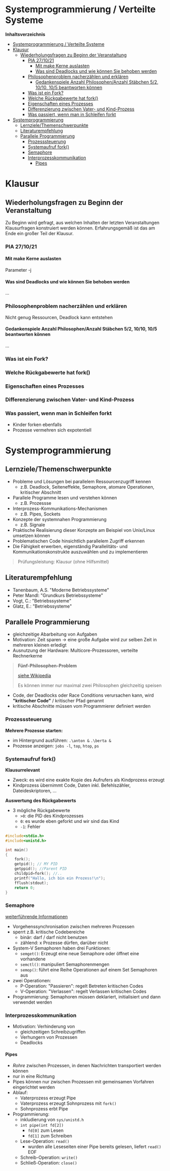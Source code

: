 <!----------
title: "Systemprogrammierung / Verteilte Systeme"
date: "Semester 5"
keywords: [Systemprogrammierung, Verteilte Systeme, RES, DHGE, Semester 5]
---------->

Systemprogrammierung / Verteilte Systeme
========================================

<!-- md2apkg ignore-card -->

<!-- START doctoc generated TOC please keep comment here to allow auto update -->
<!-- DON'T EDIT THIS SECTION, INSTEAD RE-RUN doctoc TO UPDATE -->
**Inhaltsverzeichnis**

- [Systemprogrammierung / Verteilte Systeme](#systemprogrammierung--verteilte-systeme)
- [Klausur](#klausur)
  - [Wiederholungsfragen zu Beginn der Veranstaltung](#wiederholungsfragen-zu-beginn-der-veranstaltung)
    - [PIA 27/10/21](#pia-271021)
      - [Mit make Kerne auslasten](#mit-make-kerne-auslasten)
      - [Was sind Deadlocks und wie können Sie behoben werden](#was-sind-deadlocks-und-wie-können-sie-behoben-werden)
    - [Philosophenproblem nacherzählen und erklären](#philosophenproblem-nacherzählen-und-erklären)
      - [Gedankenspiele Anzahl Philosophen/Anzahl Stäbchen 5/2, 10/10, 10/5 beantworten können](#gedankenspiele-anzahl-philosophenanzahl-stäbchen-52-1010-105-beantworten-können)
    - [Was ist ein Fork?](#was-ist-ein-fork)
    - [Welche Rückgabewerte hat fork()](#welche-rückgabewerte-hat-fork)
    - [Eigenschaften eines Prozesses](#eigenschaften-eines-prozesses)
    - [Differenzierung zwischen Vater- und Kind-Prozess](#differenzierung-zwischen-vater--und-kind-prozess)
    - [Was passiert, wenn man in Schleifen forkt](#was-passiert-wenn-man-in-schleifen-forkt)
- [Systemprogrammierung](#systemprogrammierung)
  - [Lernziele/Themenschwerpunkte](#lernzielethemenschwerpunkte)
  - [Literaturempfehlung](#literaturempfehlung)
  - [Parallele Programmierung](#parallele-programmierung)
    - [Prozesssteuerung](#prozesssteuerung)
    - [Systemaufruf fork()](#systemaufruf-fork)
    - [Semaphore](#semaphore)
    - [Interprozesskommunikation](#interprozesskommunikation)
      - [Pipes](#pipes)

<!-- END doctoc generated TOC please keep comment here to allow auto update -->

<!--newpage-->

# Klausur

<!-- md2apkg ignore-card -->

## Wiederholungsfragen zu Beginn der Veranstaltung

<!-- md2apkg ignore-card -->

Zu Beginn wird gefragt, aus welchen Inhalten der letzten Veranstaltungen Klausurfragen konstruiert werden können.
Erfahrungsgemäß ist das am Ende ein großer Teil der Klausur.

### PIA 27/10/21

<!-- md2apkg ignore-card -->

#### Mit make Kerne auslasten

Parameter -j

#### Was sind Deadlocks und wie können Sie behoben werden

...

### Philosophenproblem nacherzählen und erklären

Nicht genug Ressourcen, Deadlock kann entstehen

#### Gedankenspiele Anzahl Philosophen/Anzahl Stäbchen 5/2, 10/10, 10/5 beantworten können

...

<!--newpage-->

### Was ist ein Fork?

### Welche Rückgabewerte hat fork()

### Eigenschaften eines Prozesses

### Differenzierung zwischen Vater- und Kind-Prozess

### Was passiert, wenn man in Schleifen forkt

- Kinder forken ebenfalls
- Prozesse vermehren sich expotentiell

# Systemprogrammierung

## Lernziele/Themenschwerpunkte

<!-- md2apkg ignore-card -->

- Probleme und Lösungen bei parallelem Ressourcenzugriff kennen
  - z.B. Deadlock, Seiteneffekte, Semaphore, atomare Operationen, kritischer Abschnitt
- Parallele Programme lesen und verstehen können
  - z.B. Prozessse
- Interprozess-Kommunikations-Mechanismen
  - z.B. Pipes, Sockets
- Konzepte der systemnahen Programmierung
  - z.B. Signale
- Praktische Realisierung dieser Konzepte am Beispiel von Unix/Linux umsetzen können
- Problematischen Code hinsichtlich parallelem Zugriff erkennen
- Die Fähigkeit erwerben, eigenständig Parallelitäts- und Kommunikationskonstrukte auszuwählen und zu implementieren

> Prüfungsleistung: Klausur (ohne Hilfsmittel)

## Literaturempfehlung

<!-- md2apkg ignore-card -->

- Tanenbaum, A.S. "Moderne Betriebssysteme"
- Peter Mandl: "Grundkurs Betriebssysteme"
- Vogt, C.: "Betriebssysteme"
- Glatz, E.: "Betriebssysteme"

## Parallele Programmierung

- gleichzeitige Abarbeitung von Aufgaben
- Motivation: Zeit sparen $\rightarrow$ eine große Aufgabe wird zur selben Zeit in mehreren kleinen erledigt
- Ausnutzung der Hardware: Multicore-Prozessoren, verteilte Rechnerkerne

> **Fünf-Philosophen-Problem**
>
> [siehe Wikipedia](https://de.wikipedia.org/wiki/Philosophenproblem)
>
> Es können immer nur maximal zwei Philosophen gleichzeitig speisen

- Code, der Deadlocks oder Race Conditions verursachen kann, wird **"kritischer Code"** / kritischer Pfad genannt
- kritische Abschnitte müssen vom Programmierer definiert werden

### Prozesssteuerung

**Mehrere Prozesse starten:**

- im Hintergrund ausführen: `.\anton &` `.\berta &`
- Prozesse anzeigen: `jobs -l`, `top`, `htop`, `ps`

### Systemaufruf fork()

**Klausurrelevant**

- Zweck: es wird eine exakte Kopie des Aufrufers als Kindprozess erzeugt
- Kindprozess übernimmt Code, Daten inkl. Befehlszähler, Dateideskriptoren, ...

**Auswertung des Rückgabewerts**

- 3 mögliche Rückgabewerte
  - `>0`: die PID des Kindprozesses
  - `0`: es wurde eben geforkt und wir sind das Kind
  - `-1`: Fehler

```C
#include<stdio.h>
#include<unistd.h>

int main()
{
    fork();
    getpid(); // MY PID
    getppid(); //Parent PID
    childpid=fork(); //..
    printf("Hallo, ich bin ein Prozess!\n");
    fflush(stdout);
    return 0;
}
```

### Semaphore

[weiterführende Informationen](https://openbook.rheinwerk-verlag.de/linux_unix_programmierung/Kap09-004.htm)

- Vorgehenssynchronisation zwischen mehreren Prozessen
- sperrt z.B. kritische Codebereiche
  - binär: darf / darf nicht benutzen
  - zählend: x Prozesse dürfen, darüber nicht
- System-V Semaphoren haben drei Funktionen:
  - `semget()`: Erzeugt eine neue Semaphore oder öffnet eine vorhandene
  - `semctl()`: manipuliert Semaphorenmengen
  - `semop()`: führt eine Reihe Operationen auf einem Set Semaphoren aus
- zwei Operationen:
  - P-Operation: "Passieren": regelt Betreten kritischen Codes
  - V-Operation: "Verlassen": regelt Verlassen kritischen Codes
- Programmierung: Semaphoren müssen deklariert, initialisiert und dann verwendet werden

### Interprozesskommunikation

- Motivation: Verhinderung von
  - gleichzeitigen Schreibzugriffen
  - Verhungern von Prozessen
  - Deadlocks

#### Pipes

- *Rohre* zwischen Prozessen, in denen Nachrichten transportiert werden können
- nur in eine Richtung
- Pipes können nur zwischen Prozessen mit gemeinsamen Vorfahren eingerichtet werden
- Ablauf:
  - Vaterprozess erzeugt Pipe
  - Vaterprozess erzeugt Sohnprozess mit `fork()`
  - Sohnprozess erbt Pipe
- Programmierung:
  - inkludierung von `sys/unistd.h`
  - `int pipe(int fd[2])`
    - `fd[0]` zum Lesen
    - `fd[1]` zum Schreiben
  - Lese-Operation: `read()`
    - wurden alle Leseseiten einer Pipe bereits gelesen, liefert `read()` EOF
  - Schreib-Operation: `write()`
  - Schließ-Operation: `close()`
